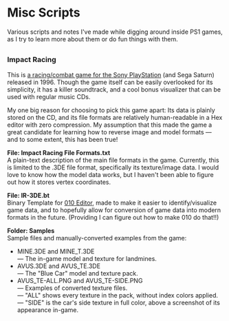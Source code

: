# Misc Scripts
 Various scripts and notes I've made while digging around inside PS1 games, as I try to learn more about them or do fun things with them.

##

### Impact Racing ###
This is [a racing/combat game for the Sony PlayStation](https://www.youtube.com/watch?v=ouIGHt2LBro) (and Sega Saturn) released in 1996. Though the game itself can be easily overlooked for its simplicity, it has a killer soundtrack, and a cool bonus visualizer that can be used with regular music CDs.

My one big reason for choosing to pick this game apart: Its data is plainly stored on the CD, and its file formats are relatively human-readable in a Hex editor with zero compression. My assumption that this made the game a great candidate for learning how to reverse image and model formats — and to some extent, this has been true!

**File: Impact Racing File Formats.txt**<br>
A plain-text description of the main file formats in the game. Currently, this is limited to the .3DE file format, specifically its texture/image data. I would love to know how the model data works, but I haven't been able to figure out how it stores vertex coordinates.

**File: IR-3DE.bt**<br>
Binary Template for [010 Editor](https://www.sweetscape.com/010editor/), made to make it easier to identify/visualize game data, and to hopefully allow for conversion of game data into modern formats in the future. (Providing I can figure out how to make 010 do that!!)

**Folder: Samples**<br>
Sample files and manually-converted examples from the game:

* MINE.3DE and MINE\_T.3DE<br>
  — The in-game model and texture for landmines.
* AVUS.3DE and AVUS\_TE.3DE<br>
  — The "Blue Car" model and texture pack.
* AVUS\_TE-ALL.PNG and AVUS\_TE-SIDE.PNG<br>
  — Examples of converted texture files.<br>
  — "ALL" shows every texture in the pack, without index colors applied.<br>
  — "SIDE" is the car's side texture in full color, above a screenshot of its appearance in-game.